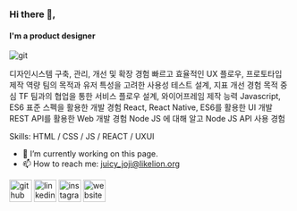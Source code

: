 ### Hi there 👋,  
#### I'm a product designer
<!--
**jellyjoji/jellyjoji** is a ✨ _special_ ✨ repository because its `README.md` (this file) appears on your GitHub profile.

Here are some ideas to get you started:

- 🔭 I’m currently working on Frontend Developer
- 🌱 I’m currently learning
- 👯 I’m looking to collaborate on ...
- 🤔 I’m looking for help with ...
- 💬 Ask me about ...
- 📫 How to reach me: ...
- 😄 Pronouns: ...
- ⚡ Fun fact: ...
-->

![git](https://github.com/jellyjoji/jellyjoji/assets/74365275/1cb28b4c-047b-4d5c-a1e1-582cfb38ebdd)

디자인시스템 구축, 관리, 개선 및 확장 경험
빠르고 효율적인 UX 플로우, 프로토타입 제작 역량
팀의 목적과 유저 특성을 고려한 사용성 테스트 설계, 지표 개선 경험
목적 중심 TF 팀과의 협업을 통한 서비스 플로우 설계, 와이어프레임 제작 능력
Javascript, ES6 표준 스펙을 활용한 개발 경험
React, React Native, ES6를 활용한 UI 개발
REST API를 활용한 Web 개발 경험
Node JS 에 대해 알고  Node JS API 사용 경험

Skills: HTML / CSS / JS / REACT / UXUI 

- 🔭 I’m currently working on this page. 
- 📫 How to reach me: juicy_joji@likelion.org 


[<img src='https://cdn.jsdelivr.net/npm/simple-icons@3.0.1/icons/github.svg' alt='github' height='40'>](https://github.com/jellyjoji)  [<img src='https://cdn.jsdelivr.net/npm/simple-icons@3.0.1/icons/linkedin.svg' alt='linkedin' height='40'>](https://www.linkedin.com/in/www.linkedin.com/in/jellyjoji/)  [<img src='https://cdn.jsdelivr.net/npm/simple-icons@3.0.1/icons/instagram.svg' alt='instagram' height='40'>](https://www.instagram.com/jelly_joji/)  [<img src='https://cdn.jsdelivr.net/npm/simple-icons@3.0.1/icons/icloud.svg' alt='website' height='40'>](https://velog.io/@jellyjoji)  









